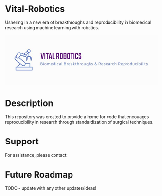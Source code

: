 # Vital-Robotics
Ushering in a new era of breakthroughs and reproducibility in biomedical research using machine learning with robotics.

![Vital Robotics Logo](logo.JPG)

# Description
This repository was created to provide a home for code that encouages reproducibility in research through standardization of surgical techniques.


# Support
For assistance, please contact:


# Future Roadmap
TODO - update with any other updates/ideas!

